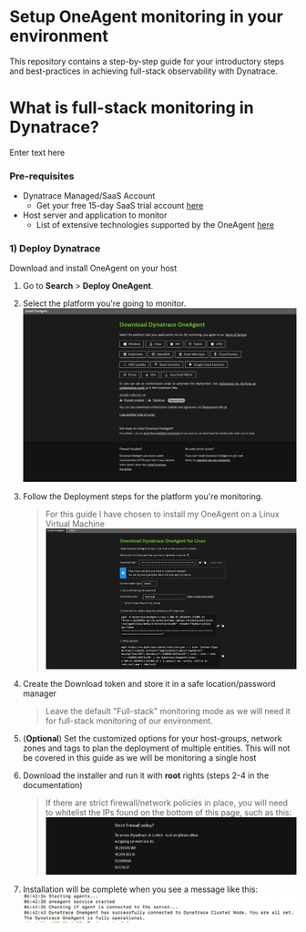 # Setup OneAgent monitoring in your environment

This repository contains a step-by-step guide for your introductory steps and best-practices in achieving full-stack observability with Dynatrace. 

# What is full-stack monitoring in Dynatrace?
Enter text here

### Pre-requisites

* Dynatrace Managed/SaaS Account
  * Get your free 15-day SaaS trial account [here](https://www.dynatrace.com/signup/)
* Host server and application to monitor
  * List of extensive technologies supported by the OneAgent [here](https://docs.dynatrace.com/docs/ingest-from/technology-support#technology-support)

### 1) Deploy Dynatrace
Download and install OneAgent on your host

1. Go to **Search** > **Deploy OneAgent**.
2. Select the platform you're going to monitor.
![alt_text](https://github.com/terrypeng21/Dynatrace-Full-Stack-Demo/blob/main/images/Step%201%20OA.png)

4. Follow the Deployment steps for the platform you're monitoring.
   >For this guide I have chosen to install my OneAgent on a Linux Virtual Machine
![alt_text](https://github.com/terrypeng21/Dynatrace-Full-Stack-Demo/blob/main/images/Step%202%20install%20OA.png)
5. Create the Download token and store it in a safe location/password manager
   >Leave the default "Full-stack" monitoring mode as we will need it for full-stack monitoring of our environment.
6. (**Optional**) Set the customized options for your host-groups, network zones and tags to plan the deployment of multiple entities. This will not be covered in this guide as we will be monitoring a single host
7. Download the installer and run it with **root** rights (steps 2-4 in the documentation)
   >If there are strict firewall/network policies in place, you will need to whitelist the IPs found on the bottom of this page, such as this:
![alt_text](https://github.com/terrypeng21/Dynatrace-Full-Stack-Demo/blob/main/images/firewall%20policy.png)

8. Installation will be complete when you see a message like this:
![alt_text](https://github.com/terrypeng21/Dynatrace-Full-Stack-Demo/blob/main/images/Step%204%20Install%20OA.png)
